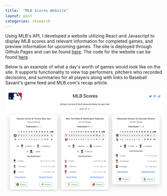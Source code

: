 ```yaml
---
title:  "MLB Scores Website"
layout: post
categories: research
---
```


Using MLB's API, I developed a website utilizing React and Javascript to display MLB scores and relevant information for completed games, 
and preview information for upcoming games. The site is deployed through Github Pages and can be found [here](https://ajaypatel-8.github.io/mlb-games/). The code for the website can be found [here](https://github.com/ajaypatel-8/mlb-games).

Below is an example of what a day's worth of games would look like on the site. It supports functionality to view top performers, pitchers
who recorded decisioins, and summaries for all players along with links to Baseball Savant's game feed and MLB.com's recap article.

<div style="text-align: center;">
  <img src="/games.png" alt="MLB Games From 07/01/2024" width="500">
<div/>


